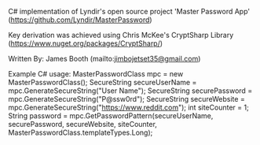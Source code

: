 C# implementation of Lyndir's open source project 'Master Password App' 
(https://github.com/Lyndir/MasterPassword)
 
Key derivation was achieved using Chris McKee's CryptSharp Library
(https://www.nuget.org/packages/CryptSharp/)
 
Written By: James Booth
(mailto:jimbojetset35@gmail.com)

Example C# usage:
  MasterPasswordClass mpc = new MasterPasswordClass();
  SecureString secureUserName = mpc.GenerateSecureString("User Name");
  SecureString securePassword = mpc.GenerateSecureString("P@ssw0rd");   SecureString secureWebsite = mpc.GenerateSecureString("https://www.reddit.com");   int siteCounter = 1;
  String password = mpc.GetPasswordPattern(secureUserName, securePassword, secureWebsite, siteCounter, MasterPasswordClass.templateTypes.Long);
